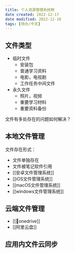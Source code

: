```yaml
---
title: 个人资源管理系统啊
date created: 2022-12-17
date modified: 2022-12-18
tags: [待办/今天]
---
```


## 文件类型

- 临时文件
	- 安装包
	- 普通学习资料
	- 电影，电视剧
	- 工作任务中间文件
- 永久文件
	- 照片，视频
	- 重要学习材料
	- 重要资料备份

文件有多处存在的问题如何解决？

## 本地文件管理

文件存在形式：

- 文件单独存在
- 文件被笔记软件引用
- [[安卓文件管理系统]]
- [[iOS文件管理系统]]
- [[macOS文件管理系统]]
- [[windows文件管理系统]]

## 云端文件管理

- [[🤖onedrive]]
- [[阿里云盘]]

## 应用内文件云同步
